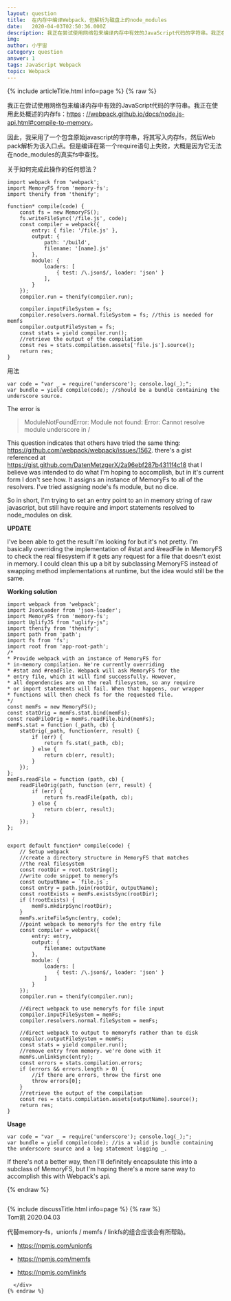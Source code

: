 ```yaml
---
layout: question
title:  在内存中编译Webpack，但解析为磁盘上的node_modules
date:   2020-04-03T02:50:36.000Z
description: 我正在尝试使用网络包来编译内存中有效的JavaScript代码的字符串。我正在使用此处概述的内存fs：https   //webpack.github.i...
img: 
author: 小宇宙
category: question
answer: 1
tags: JavaScript Webpack
topic: Webpack
---
```

<div class="article-root">
  <div class="article">
    {% include articleTitle.html info=page %}
    {% raw %}
    <div class="article-content"><p><font style="vertical-align: inherit;"><font style="vertical-align: inherit;">我正在尝试使用网络包来编译内存中有效的JavaScript代码的字符串。</font><font style="vertical-align: inherit;">我正在使用此处概述的内存fs：</font></font><a href="https://webpack.github.io/docs/node.js-api.html#compile-to-memory"><font style="vertical-align: inherit;"><font style="vertical-align: inherit;">https</font></font></a><font style="vertical-align: inherit;"><font style="vertical-align: inherit;"> : </font><a href="https://webpack.github.io/docs/node.js-api.html#compile-to-memory"><font style="vertical-align: inherit;">//webpack.github.io/docs/node.js-api.html#compile-to-memory</font></a><font style="vertical-align: inherit;">。</font></font></p>

<p><font style="vertical-align: inherit;"><font style="vertical-align: inherit;">因此，我采用了一个包含原始javascript的字符串，将其写入内存fs，然后Web pack解析为该入口点。</font><font style="vertical-align: inherit;">但是编译在第一个require语句上失败，大概是因为它无法在node_modules的真实fs中查找。</font></font></p>

<p><font style="vertical-align: inherit;"><font style="vertical-align: inherit;">关于如何完成此操作的任何想法？</font></font></p>

<pre><code>import webpack from 'webpack';<font></font>
import MemoryFS from 'memory-fs';<font></font>
import thenify from 'thenify';<font></font>
<font></font>
function* compile(code) {<font></font>
    const fs = new MemoryFS();<font></font>
    fs.writeFileSync('/file.js', code);<font></font>
    const compiler = webpack({<font></font>
        entry: { file: '/file.js' },<font></font>
        output: {<font></font>
            path: '/build',<font></font>
            filename: '[name].js'<font></font>
        },<font></font>
        module: {<font></font>
            loaders: [<font></font>
                { test: /\.json$/, loader: 'json' }<font></font>
            ],  <font></font>
        }<font></font>
    });<font></font>
    compiler.run = thenify(compiler.run);<font></font>
<font></font>
    compiler.inputFileSystem = fs;<font></font>
    compiler.resolvers.normal.fileSystem = fs; //this is needed for memfs<font></font>
    compiler.outputFileSystem = fs;<font></font>
    const stats = yield compiler.run();<font></font>
    //retrieve the output of the compilation<font></font>
    const res = stats.compilation.assets['file.js'].source();<font></font>
    return res;<font></font>
}<font></font>
</code></pre>

<p><font style="vertical-align: inherit;"><font style="vertical-align: inherit;">用法</font></font></p>

<pre><code>var code = "var _ = require('underscore'); console.log(_);";<font></font>
var bundle = yield compile(code); //should be a bundle containing the underscore source.<font></font>
</code></pre>

<p>The error is </p>

<blockquote>
  <p>ModuleNotFoundError: Module not found: Error: Cannot resolve module
  underscore in /</p>
</blockquote>

<p>This question indicates that others have tried the same thing: <a href="https://github.com/webpack/webpack/issues/1562">https://github.com/webpack/webpack/issues/1562</a>. there's a gist referenced at <a href="https://gist.github.com/DatenMetzgerX/2a96ebf287b4311f4c18">https://gist.github.com/DatenMetzgerX/2a96ebf287b4311f4c18</a> that I believe was intended to do what I'm hoping to accomplish, but in it's current form I don't see how. It assigns an instance of MemoryFs to all of the resolvers. I've tried assigning node's fs module, but no dice. </p>

<p>So in short, I'm trying to set an entry point to an in memory string of raw javascript, but still have require and import statements resolved to node_modules on disk.</p>

<p><strong>UPDATE</strong></p>

<p>I've been able to get the result I'm looking for but it's not pretty. I'm basically overriding the implementation of #stat and #readFile in MemoryFS
to check the real filesystem if it gets any request for a file that doesn't exist in memory. I could clean this up a bit by subclassing MemoryFS instead of swapping method implementations at runtime, but the idea would still be the same.</p>

<p><strong>Working solution</strong></p>

<pre><code>import webpack from 'webpack';<font></font>
import JsonLoader from 'json-loader';<font></font>
import MemoryFS from 'memory-fs';<font></font>
import UglifyJS from "uglify-js";<font></font>
import thenify from 'thenify';<font></font>
import path from 'path';<font></font>
import fs from 'fs';<font></font>
import root from 'app-root-path';<font></font>
/*<font></font>
* Provide webpack with an instance of MemoryFS for<font></font>
* in-memory compilation. We're currently overriding<font></font>
* #stat and #readFile. Webpack will ask MemoryFS for the <font></font>
* entry file, which it will find successfully. However, <font></font>
* all dependencies are on the real filesystem, so any require <font></font>
* or import statements will fail. When that happens, our wrapper <font></font>
* functions will then check fs for the requested file. <font></font>
*/<font></font>
const memFs = new MemoryFS();<font></font>
const statOrig = memFs.stat.bind(memFs);<font></font>
const readFileOrig = memFs.readFile.bind(memFs);<font></font>
memFs.stat = function (_path, cb) {<font></font>
    statOrig(_path, function(err, result) {<font></font>
        if (err) {<font></font>
            return fs.stat(_path, cb);<font></font>
        } else {<font></font>
            return cb(err, result);<font></font>
        }<font></font>
    });<font></font>
};<font></font>
memFs.readFile = function (path, cb) {<font></font>
    readFileOrig(path, function (err, result) {<font></font>
        if (err) {<font></font>
            return fs.readFile(path, cb);<font></font>
        } else {<font></font>
            return cb(err, result);<font></font>
        }<font></font>
    });<font></font>
};<font></font>
<font></font>
<font></font>
export default function* compile(code) {<font></font>
    // Setup webpack <font></font>
    //create a directory structure in MemoryFS that matches<font></font>
    //the real filesystem<font></font>
    const rootDir = root.toString();<font></font>
    //write code snippet to memoryfs<font></font>
    const outputName = `file.js`;<font></font>
    const entry = path.join(rootDir, outputName);<font></font>
    const rootExists = memFs.existsSync(rootDir);<font></font>
    if (!rootExists) {<font></font>
        memFs.mkdirpSync(rootDir);<font></font>
    }<font></font>
    memFs.writeFileSync(entry, code);<font></font>
    //point webpack to memoryfs for the entry file<font></font>
    const compiler = webpack({<font></font>
        entry: entry,<font></font>
        output: {<font></font>
            filename: outputName<font></font>
        },<font></font>
        module: {<font></font>
            loaders: [<font></font>
                { test: /\.json$/, loader: 'json' }<font></font>
            ]<font></font>
        }<font></font>
    });<font></font>
    compiler.run = thenify(compiler.run);<font></font>
<font></font>
    //direct webpack to use memoryfs for file input<font></font>
    compiler.inputFileSystem = memFs;<font></font>
    compiler.resolvers.normal.fileSystem = memFs;<font></font>
<font></font>
    //direct webpack to output to memoryfs rather than to disk<font></font>
    compiler.outputFileSystem = memFs;<font></font>
    const stats = yield compiler.run();<font></font>
    //remove entry from memory. we're done with it<font></font>
    memFs.unlinkSync(entry);<font></font>
    const errors = stats.compilation.errors;<font></font>
    if (errors &amp;&amp; errors.length &gt; 0) {<font></font>
        //if there are errors, throw the first one<font></font>
        throw errors[0];<font></font>
    }<font></font>
    //retrieve the output of the compilation<font></font>
    const res = stats.compilation.assets[outputName].source(); <font></font>
    return res;<font></font>
}<font></font>
</code></pre>

<p><strong>Usage</strong></p>

<pre><code>var code = "var _ = require('underscore'); console.log(_);";<font></font>
var bundle = yield compile(code); //is a valid js bundle containing the underscore source and a log statement logging _.<font></font>
</code></pre>

<p>If there's not a better way, then I'll definitely encapsulate this into a subclass of MemoryFS, but I'm hoping there's a more sane way to accomplish this with Webpack's api.</p></div>
    {% endraw %}
  </div>
  <p style="height: 0;width:0;overflow: hidden;"> 第3926篇《在内存中编译Webpack，但解析为磁盘上的node_modules》来自Winter(https://github.com/aiyld/aiyld.github.io)的站点</p>
  <div class="discuss-wrapper">
    {% include discussTitle.html info=page %}
    {% raw %}
    <div class="discuss-item">
        <div class="discuss-parent">
          <div class="discuss-meta">
            <span class="discuss-user">Tom凯</span>
            <span class="discuss-time">2020.04.03</span>
          </div>
          <div class="discuss-comment"><p><font style="vertical-align: inherit;"><font style="vertical-align: inherit;">代替memory-fs，unionfs / memfs / linkfs的组合应该会有所帮助。</font></font></p>

<ul>
<li><p><a href="https://npmjs.com/unionfs" rel="nofollow noreferrer"><font style="vertical-align: inherit;"><font style="vertical-align: inherit;">https://npmjs.com/unionfs</font></font></a></p></li>
<li><p><a href="https://npmjs.com/memfs" rel="nofollow noreferrer"><font style="vertical-align: inherit;"><font style="vertical-align: inherit;">https://npmjs.com/memfs</font></font></a></p></li>
<li><p><a href="https://npmjs.com/linkfs" rel="nofollow noreferrer"><font style="vertical-align: inherit;"><font style="vertical-align: inherit;">https://npmjs.com/linkfs</font></font></a></p></li>
</ul></div>
        </div>
        
      </div>
    {% endraw %}
  </div>
<div>
